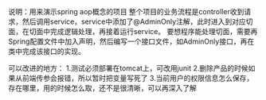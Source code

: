 说明：用来演示spring aop概念的项目
整个项目的业务流程是controller收到请求，然后调用service，service中添加了@AdminOnly注解，此时进入到对应切面，在切面中完成逻辑处理，再接着运行service。
要想程序能处理切面，需要再Spring配置文件中加入声明，然后编写一个接口文件，如AdminOnly接口，再在类中完成该接口的实现。


可以改进的地方：
1.测试必须部署在tomcat上，可改用junit
2.删除产品的时候如果从前端传参会报错，所以暂时把变量写死了
3.当前用户的权限信息怎么保存，存在哪里，用的时候怎么取，还不是很清晰，可以再深入了解